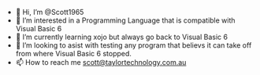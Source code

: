 - 👋 Hi, I’m @Scott1965
- 👀 I’m interested in a Programming Language that is compatible with Visual Basic 6
- 🌱 I’m currently learning xojo but always go back to Visual Basic 6
- 💞️ I’m looking to asist with testing any program that believs it can take off from where Visual Basic 6 stopped.
- 📫 How to reach me scott@taylortechnology.com.au

<!---
Scott1965/Scott1965 is a ✨ special ✨ repository because its `README.md` (this file) appears on your GitHub profile.
You can click the Preview link to take a look at your changes.
--->
